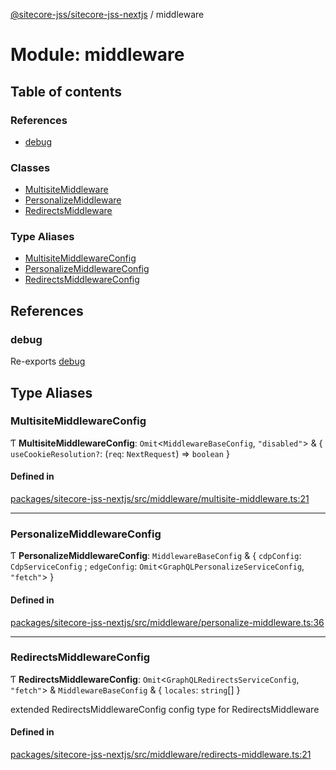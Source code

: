 [@sitecore-jss/sitecore-jss-nextjs](../README.md) / middleware

# Module: middleware

## Table of contents

### References

- [debug](middleware.md#debug)

### Classes

- [MultisiteMiddleware](../classes/middleware.MultisiteMiddleware.md)
- [PersonalizeMiddleware](../classes/middleware.PersonalizeMiddleware.md)
- [RedirectsMiddleware](../classes/middleware.RedirectsMiddleware.md)

### Type Aliases

- [MultisiteMiddlewareConfig](middleware.md#multisitemiddlewareconfig)
- [PersonalizeMiddlewareConfig](middleware.md#personalizemiddlewareconfig)
- [RedirectsMiddlewareConfig](middleware.md#redirectsmiddlewareconfig)

## References

### debug

Re-exports [debug](index.md#debug)

## Type Aliases

### MultisiteMiddlewareConfig

Ƭ **MultisiteMiddlewareConfig**: `Omit`\<`MiddlewareBaseConfig`, `"disabled"`\> & \{ `useCookieResolution?`: (`req`: `NextRequest`) => `boolean` }

#### Defined in

[packages/sitecore-jss-nextjs/src/middleware/multisite-middleware.ts:21](https://github.com/Sitecore/jss/blob/1e6cbdd9f/packages/sitecore-jss-nextjs/src/middleware/multisite-middleware.ts#L21)

---

### PersonalizeMiddlewareConfig

Ƭ **PersonalizeMiddlewareConfig**: `MiddlewareBaseConfig` & \{ `cdpConfig`: `CdpServiceConfig` ; `edgeConfig`: `Omit`\<`GraphQLPersonalizeServiceConfig`, `"fetch"`\> }

#### Defined in

[packages/sitecore-jss-nextjs/src/middleware/personalize-middleware.ts:36](https://github.com/Sitecore/jss/blob/1e6cbdd9f/packages/sitecore-jss-nextjs/src/middleware/personalize-middleware.ts#L36)

---

### RedirectsMiddlewareConfig

Ƭ **RedirectsMiddlewareConfig**: `Omit`\<`GraphQLRedirectsServiceConfig`, `"fetch"`\> & `MiddlewareBaseConfig` & \{ `locales`: `string`[] }

extended RedirectsMiddlewareConfig config type for RedirectsMiddleware

#### Defined in

[packages/sitecore-jss-nextjs/src/middleware/redirects-middleware.ts:21](https://github.com/Sitecore/jss/blob/1e6cbdd9f/packages/sitecore-jss-nextjs/src/middleware/redirects-middleware.ts#L21)
